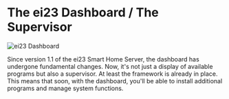 # The ei23 Dashboard / The Supervisor
![ei23 Dashboard](https://ei23.de/bilder/ei23-dashboard.jpg)

Since version 1.1 of the ei23 Smart Home Server, the dashboard has undergone fundamental changes. 
Now, it's not just a display of available programs but also a supervisor. At least the framework is already in place. This means that soon, with the dashboard, you'll be able to install additional programs and manage system functions.